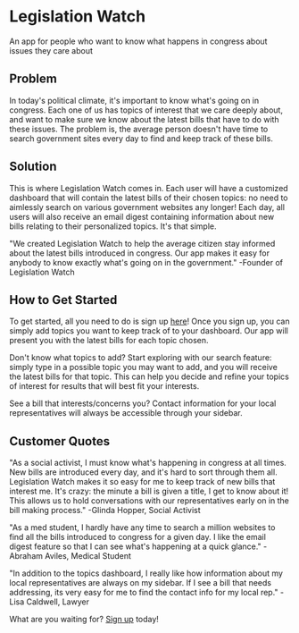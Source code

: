 # Legislation Watch #

<!-- 
> This material was originally posted [here](http://www.quora.com/What-is-Amazons-approach-to-product-development-and-product-management). It is reproduced here for posterities sake.

There is an approach called "working backwards" that is widely used at Amazon. They work backwards from the customer, rather than starting with an idea for a product and trying to bolt customers onto it. While working backwards can be applied to any specific product decision, using this approach is especially important when developing new products or features.

For new initiatives a product manager typically starts by writing an internal press release announcing the finished product. The target audience for the press release is the new/updated product's customers, which can be retail customers or internal users of a tool or technology. Internal press releases are centered around the customer problem, how current solutions (internal or external) fail, and how the new product will blow away existing solutions.

If the benefits listed don't sound very interesting or exciting to customers, then perhaps they're not (and shouldn't be built). Instead, the product manager should keep iterating on the press release until they've come up with benefits that actually sound like benefits. Iterating on a press release is a lot less expensive than iterating on the product itself (and quicker!).

If the press release is more than a page and a half, it is probably too long. Keep it simple. 3-4 sentences for most paragraphs. Cut out the fat. Don't make it into a spec. You can accompany the press release with a FAQ that answers all of the other business or execution questions so the press release can stay focused on what the customer gets. My rule of thumb is that if the press release is hard to write, then the product is probably going to suck. Keep working at it until the outline for each paragraph flows. 

Oh, and I also like to write press-releases in what I call "Oprah-speak" for mainstream consumer products. Imagine you're sitting on Oprah's couch and have just explained the product to her, and then you listen as she explains it to her audience. That's "Oprah-speak", not "Geek-speak".

Once the project moves into development, the press release can be used as a touchstone; a guiding light. The product team can ask themselves, "Are we building what is in the press release?" If they find they're spending time building things that aren't in the press release (overbuilding), they need to ask themselves why. This keeps product development focused on achieving the customer benefits and not building extraneous stuff that takes longer to build, takes resources to maintain, and doesn't provide real customer benefit (at least not enough to warrant inclusion in the press release).
 -->

An app for people who want to know what happens in congress about issues they care about

## Problem ##
In today's political climate, it's important to know what's going on in congress. Each one of us has topics of interest that we care deeply about, and want to make sure we know about the latest bills that have to do with these issues. The problem is, the average person doesn't have time to search government sites every day to find and keep track of these bills.

## Solution ##
This is where Legislation Watch comes in. Each user will have a customized dashboard that will contain the latest bills of their chosen topics: no need to aimlessly search on various government websites any longer! Each day, all users will also receive an email digest containing information about new bills relating to their personalized topics. It's that simple. 

"We created Legislation Watch to help the average citizen stay informed about the latest bills introduced in congress. Our app makes it easy for anybody to know exactly what's going on in the government." -Founder of Legislation Watch

## How to Get Started ##
To get started, all you need to do is sign up [here](http://159.203.239.137:8080/)! Once you sign up, you can simply add topics you want to keep track of to your dashboard. Our app will present you with the latest bills for each topic chosen. 

Don't know what topics to add? Start exploring with our search feature: simply type in a possible topic you may want to add, and you will receive the latest bills for that topic. This can help you decide and refine your topics of interest for results that will best fit your interests.

See a bill that interests/concerns you? Contact information for your local representatives will always be accessible through your sidebar. 

## Customer Quotes ##
"As a social activist, I must know what's happening in congress at all times. New bills are introduced every day, and it's hard to sort through them all. Legislation Watch makes it so easy for me to keep track of new bills that interest me. It's crazy: the minute a bill is given a title, I get to know about it! This allows us to hold conversations with our representatives early on in the bill making process." -Glinda Hopper, Social Activist

"As a med student, I hardly have any time to search a million websites to find all the bills introduced to congress for a given day. I like the email digest feature so that I can see what's happening at a quick glance." -Abraham Aviles, Medical Student

"In addition to the topics dashboard, I really like how information about my local representatives are always on my sidebar. If I see a bill that needs addressing, its very easy for me to find the contact info for my local rep." -Lisa Caldwell, Lawyer

What are you waiting for? [Sign up](http://159.203.239.137:8080/) today!
